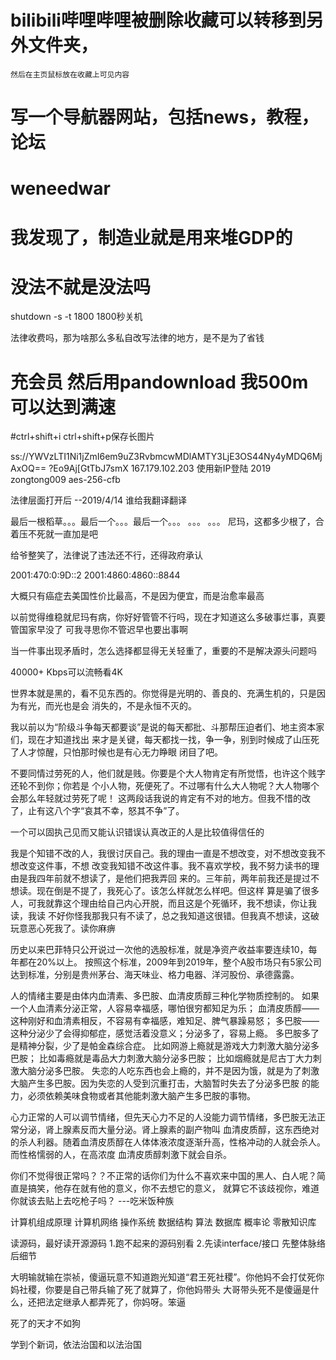 # bilibili哔哩哔哩被删除收藏可以转移到另外文件夹，
    然后在主页鼠标放在收藏上可见内容
# 写一个导航器网站，包括news，教程，论坛
# weneedwar
# 我发现了，制造业就是用来堆GDP的
# 没法不就是没法吗
shutdown -s -t 1800 1800秒关机

法律收费吗，那为啥那么多私自改写法律的地方，是不是为了省钱

# 充会员 然后用pandownload 我500m可以达到满速
#ctrl+shift+i   ctrl+shift+p保存长图片


ss://YWVzLTI1Ni1jZmI6em9uZ3RvbmcwMDlAMTY3LjE3OS44Ny4yMDQ6MjAxOQ==
?Eo9Aj[GtTbJ7smX   167.179.102.203
使用新IP登陆
2019
zongtong009
aes-256-cfb

法律层面打开后  --2019/4/14
谁给我翻译翻译

最后一根稻草。。。最后一个。。。最后一个。。。   。。。   。。。
尼玛，这都多少根了，合着压不死就一直加是吧

给爷整笑了，法律说了违法还不行，还得政府承认

2001:470:0:9D::2    2001:4860:4860::8844

大概只有癌症去美国性价比最高，不是因为便宜，而是治愈率最高

以前觉得维稳就尼玛有病，你好好管管不行吗，现在才知道这么多破事烂事，真要管国家早没了
可我寻思你不管迟早也要出事啊

当一件事出现矛盾时，怎么选择都显得无关轻重了，重要的不是解决源头问题吗

40000+ Kbps可以流畅看4K

世界本就是黑的，看不见东西的。你觉得是光明的、善良的、充满生机的，只是因为有光，而光也是会
消失的，不是永恒不灭的。

我以前以为“阶级斗争每天都要谈”是说的每天都批、斗那帮压迫者们、地主资本家们，现在才知道找出
来才是关键，每天都找一找，争一争，别到时候成了山压死了人才惊醒，只怕那时候也是有心无力睁眼
闭目了吧。

不要同情过劳死的人，他们就是贱。你要是个大人物肯定有所觉悟，也许这个贱字还轮不到你；你若是
个小人物，死便死了。不过哪有什么大人物呢？大人物哪个会那么年轻就过劳死了呢！
    这两段话我说的肯定有不对的地方。但我不惜的改了，止有这八个字“哀其不幸，怒其不争”了。
    
一个可以固执己见而又能认识错误认真改正的人是比较值得信任的

我是个知错不改的人，我很讨厌自己。我的理由一直是不想改变，对不想改变我不想改变这件事，不想
改变我知错不改这件事。我不喜欢学校，我不努力读书的理由是我四年前就不想读了，是他们把我弄回
来的。三年前，两年前我还是提过不想读。现在倒是不提了，我死心了。该怎么样就怎么样吧。但这样
算是骗了很多人，可我就靠这个理由给自己内心开脱，而且这是个死循环，我不想读，你让我读，我读
不好你怪我那我只有不读了，总之我知道这很错。但我真不想读，这破玩意恶心死我了。读你麻痹

历史以来巴菲特只公开说过一次他的选股标准，就是净资产收益率要连续10，每年都在20%以上。
按照这个标准，2009年到2019年，整个A股市场只有5家公司达到标准，分别是贵州茅台、海天味业、格力电器、洋河股份、承德露露。

人的情绪主要是由体内血清素、多巴胺、血清皮质醇三种化学物质控制的。
如果一个人血清素分泌正常，人容易幸福感，哪怕很穷都知足为乐；
          血清皮质醇——这种刚好和血清素相反，不容易有幸福感，难知足、脾气暴躁易怒；
          多巴胺——这种分泌少了会得抑郁症，感觉活着没意义；分泌多了，容易上瘾。
          多巴胺多了是精神分裂，少了是帕金森综合症。
比如网游上瘾就是游戏大力刺激大脑分泌多巴胺；
比如毒瘾就是毒品大力刺激大脑分泌多巴胺；
比如烟瘾就是尼古丁大力刺激大脑分泌多巴胺。
  失恋的人吃东西也会上瘾的，并不是因为饿，就是为了刺激大脑产生多巴胺。因为失恋的人受到沉重打击，大脑暂时失去了分泌多巴胺
的能力，必须依赖美味食物或者其他能刺激大脑产生多巴胺的事物。

心力正常的人可以调节情绪，但先天心力不足的人没能力调节情绪，多巴胺无法正常分泌，肾上腺素反而大量分泌。肾上腺素的副产物叫
血清皮质醇，这东西绝对的杀人利器。随着血清皮质醇在人体体液浓度逐渐升高，性格冲动的人就会杀人。而性格懦弱的人，在高浓度
血清皮质醇刺激下就会自杀。

你们不觉得很正常吗？？不正常的话你们为什么不喜欢来中国的黑人、白人呢？简直是搞笑，他存在就有他的意义，你不去想它的意义，
就算它不该歧视你，难道你就该去贴上去吃枪子吗？
---吃米饭种族

计算机组成原理
计算机网络
操作系统
数据结构
算法
数据库
概率论
零散知识库

读源码，最好读开源源码
1.跑不起来的源码别看
2.先读interface/接口
先整体脉络后细节


大明输就输在崇祯，傻逼玩意不知道跑光知道“君王死社稷”。你他妈不会打仗死你妈社稷，你要是自己带兵输了死了就算了，你他妈带头
大哥带头死不是傻逼是什么，还把法定继承人都弄死了，你妈呀。笨逼

死了的天才不如狗

学到个新词，依法治国和以法治国




